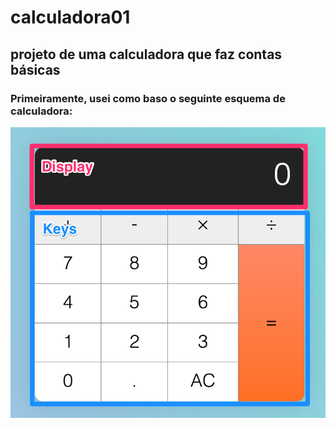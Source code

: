 # calculadora01
 ## projeto de uma calculadora que faz contas básicas

### Primeiramente, usei como baso o seguinte esquema de calculadora:

![Imagem retirada do site FrreCodeCamp](./assets/0_7GfUdSILXBLyAbQy.png)

